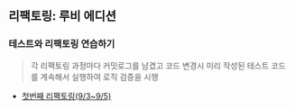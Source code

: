 ## 리팩토링: 루비 에디션
### 테스트와 리팩토링 연습하기
> 각 리팩토링 과정마다 커밋로그를 남겼고 코드 변경시 미리 작성된 테스트 코드를 계속해서 실행하여 로직 검증을 시행
- [첫번째 리팩토링(9/3~9/5)](https://github.com/flowkater/RefactoringRuby/tree/master/first)
